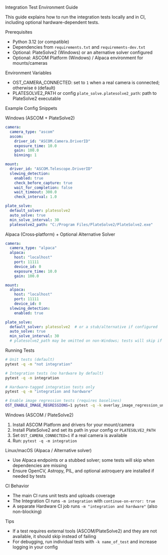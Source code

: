 Integration Test Environment Guide

This guide explains how to run the integration tests locally and in CI, including optional hardware-dependent tests.

Prerequisites
- Python 3.12 (or compatible)
- Dependencies from `requirements.txt` and `requirements-dev.txt`
- Optional: PlateSolve2 (Windows) or an alternative solver configured
- Optional: ASCOM Platform (Windows) / Alpaca environment for mounts/cameras

Environment Variables
- OST_CAMERA_CONNECTED: set to `1` when a real camera is connected; otherwise `0` (default)
- PLATESOLVE2_PATH or config `plate_solve.platesolve2_path`: path to PlateSolve2 executable

Example Config Snippets

Windows (ASCOM + PlateSolve2)
```yaml
camera:
  camera_type: "ascom"
  ascom:
    driver_id: "ASCOM.Camera.DriverID"
    exposure_time: 10.0
    gain: 100.0
    binning: 1

mount:
  driver_id: "ASCOM.Telescope.DriverID"
  slewing_detection:
    enabled: true
    check_before_capture: true
    wait_for_completion: false
    wait_timeout: 300.0
    check_interval: 1.0

plate_solve:
  default_solver: platesolve2
  auto_solve: true
  min_solve_interval: 30
  platesolve2_path: "C:/Program Files/PlateSolve2/PlateSolve2.exe"
```

Alpaca (Cross‑platform) + Optional Alternative Solver
```yaml
camera:
  camera_type: "alpaca"
  alpaca:
    host: "localhost"
    port: 11111
    device_id: 0
    exposure_time: 10.0
    gain: 100.0

mount:
  alpaca:
    host: "localhost"
    port: 11111
    device_id: 0
  slewing_detection:
    enabled: true

plate_solve:
  default_solver: platesolve2  # or a stub/alternative if configured
  auto_solve: true
  min_solve_interval: 30
  # platesolve2_path may be omitted on non‑Windows; tests will skip if unavailable
```

Running Tests
```bash
# Unit tests (default)
pytest -q -m "not integration"

# Integration tests (no hardware by default)
pytest -q -m integration

# Hardware-tagged integration tests only
pytest -q -m "integration and hardware"

# Enable image regression tests (requires baselines)
OST_ENABLE_IMAGE_REGRESSIONS=1 pytest -q -k overlay_image_regression_unit
```

Windows (ASCOM / PlateSolve2)
1) Install ASCOM Platform and drivers for your mount/camera
2) Install PlateSolve2 and set its path in your config or `PLATESOLVE2_PATH`
3) Set `OST_CAMERA_CONNECTED=1` if a real camera is available
4) Run: `pytest -q -m integration`

Linux/macOS (Alpaca / Alternative solver)
- Use Alpaca endpoints or a stubbed solver; some tests will skip when dependencies are missing
- Ensure OpenCV, Astropy, PIL, and optional astroquery are installed if needed by tests

CI Behavior
- The main CI runs unit tests and uploads coverage
- The Integration CI runs `-m integration` with `continue-on-error: true`
- A separate Hardware CI job runs `-m "integration and hardware"` (also non-blocking)

Tips
- If a test requires external tools (ASCOM/PlateSolve2) and they are not available, it should skip instead of failing
- For debugging, run individual tests with `-k name_of_test` and increase logging in your config
